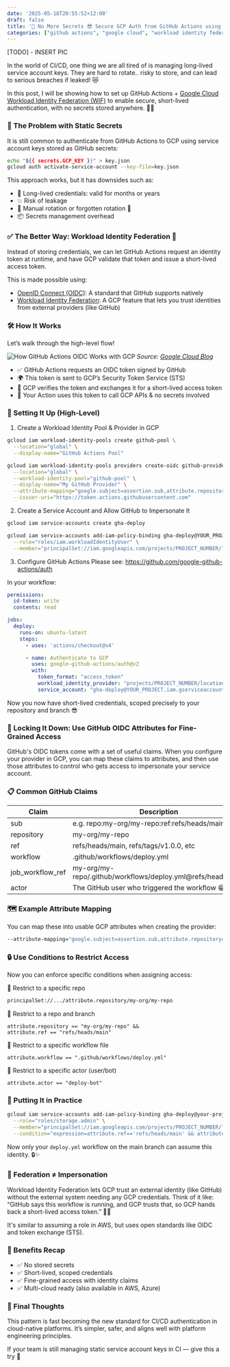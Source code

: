 ```yaml
---
date: '2025-05-18T20:55:52+12:00'
draft: false
title: '🔐 No More Secrets 😎 Secure GCP Auth from GitHub Actions using Workload Identity Federation'
categories: ["github actions", "google cloud", "workload identity federation", "tips", "security", "auth", "software engineers"]
---
```


[TODO] - INSERT PIC

In the world of CI/CD, one thing we are all tired of is managing long-lived service account keys. 
They are hard to rotate.. risky to store, and can lead to serious breaches if leaked! 😿

In this post, I will be showing how to set up GitHub Actions + [Google Cloud Workload Identity Federation (WIF)](https://cloud.google.com/iam/docs/workload-identity-federation) to enable secure, short-lived authentication, with no secrets stored anywhere. 🚫🔑

### 🚨 The Problem with Static Secrets
It is still common to authenticate from GitHub Actions to GCP using service account keys stored as GitHub secrets:

```bash
echo "${{ secrets.GCP_KEY }}" > key.json
gcloud auth activate-service-account --key-file=key.json
```

This approach works, but it has downsides such as:

- 🔑 Long-lived credentials: valid for months or years
- 💥 Risk of leakage
- 🔁 Manual rotation or forgotten rotation 😬
- 📦 Secrets management overhead

### ✅ The Better Way: Workload Identity Federation 💌

Instead of storing credentials, we can let GitHub Actions request an identity token at runtime, and have GCP validate that token and issue a short-lived access token.

This is made possible using:

- [OpenID Connect (OIDC)](https://docs.github.com/en/actions/security-for-github-actions/security-hardening-your-deployments/about-security-hardening-with-openid-connect): A standard that GitHub supports natively
- [Workload Identity Federation](https://cloud.google.com/iam/docs/workload-identity-federation): A GCP feature that lets you trust identities from external providers (like GitHub)

### 🛠️ How It Works

Let’s walk through the high-level flow!

![How GitHub Actions OIDC Works with GCP](https://storage.googleapis.com/gweb-cloudblog-publish/images/2_GitHub_Actions.max-1100x1100.jpg)
*Source: [Google Cloud Blog](https://cloud.google.com/blog/products/identity-security/enabling-keyless-authentication-from-github-actions)*

- ✅ GitHub Actions requests an OIDC token signed by GitHub
- 🌍 This token is sent to GCP’s Security Token Service (STS)
- 🔐 GCP verifies the token and exchanges it for a short-lived access token
- 🚀 Your Action uses this token to call GCP APIs & no secrets involved

### 🧩 Setting It Up (High-Level)
1. Create a Workload Identity Pool & Provider in GCP

```bash
gcloud iam workload-identity-pools create github-pool \
  --location="global" \
  --display-name="GitHub Actions Pool"

gcloud iam workload-identity-pools providers create-oidc github-provider \
  --location="global" \
  --workload-identity-pool="github-pool" \
  --display-name="My GitHub Provider" \
  --attribute-mapping="google.subject=assertion.sub,attribute.repository=assertion.repository" \
  --issuer-uri="https://token.actions.githubusercontent.com"
```

2. Create a Service Account and Allow GitHub to Impersonate It

```bash
gcloud iam service-accounts create gha-deploy

gcloud iam service-accounts add-iam-policy-binding gha-deploy@YOUR_PROJECT.iam.gserviceaccount.com \
  --role="roles/iam.workloadIdentityUser" \
  --member="principalSet://iam.googleapis.com/projects/PROJECT_NUMBER/locations/global/workloadIdentityPools/github-pool/attribute.repository/my-org/my-repo"
```

3. Configure GitHub Actions
Please see: https://github.com/google-github-actions/auth

In your workflow:

```yaml
permissions:
  id-token: write
  contents: read

jobs:
  deploy:
    runs-on: ubuntu-latest
    steps:
      - uses: 'actions/checkout@v4'

      - name: Authenticate to GCP
        uses: google-github-actions/auth@v2
        with:
          token_format: "access_token"
          workload_identity_provider: "projects/PROJECT_NUMBER/locations/global/workloadIdentityPools/github-pool/providers/github-provider"
          service_account: "gha-deploy@YOUR_PROJECT.iam.gserviceaccount.com"
```

Now you now have short-lived credentials, scoped precisely to your repository and branch 😎

### 🔐 Locking It Down: Use GitHub OIDC Attributes for Fine-Grained Access
GitHub's OIDC tokens come with a set of useful claims. When you configure your provider in GCP, you can map these claims to attributes, and then use those attributes to control who gets access to impersonate your service account.

### 📋 Common GitHub Claims

| Claim            | Description                                                      |
|------------------|------------------------------------------------------------------|
| sub              | e.g. repo:my-org/my-repo:ref:refs/heads/main                     |
| repository       | my-org/my-repo                                                   |
| ref              | refs/heads/main, refs/tags/v1.0.0, etc                           |
| workflow         | .github/workflows/deploy.yml                                     |
| job_workflow_ref | my-org/my-repo/.github/workflows/deploy.yml@refs/heads/main      |
| actor            | The GitHub user who triggered the workflow  😁                  |

### 🗺️ Example Attribute Mapping

You can map these into usable GCP attributes when creating the provider:

```bash
--attribute-mapping="google.subject=assertion.sub,attribute.repository=assertion.repository,attribute.ref=assertion.ref,attribute.workflow=assertion.workflow,attribute.actor=assertion.actor"
```

### 🔒 Use Conditions to Restrict Access

Now you can enforce specific conditions when assigning access:

🌟 Restrict to a specific repo
```bash
principalSet://.../attribute.repository/my-org/my-repo
```

🌟 Restrict to a repo and branch
```hcl
attribute.repository == "my-org/my-repo" &&
attribute.ref == "refs/heads/main"
```

🌟 Restrict to a specific workflow file
```hcl
attribute.workflow == ".github/workflows/deploy.yml"
```

🌟 Restrict to a specific actor (user/bot)
```hcl
attribute.actor == "deploy-bot"
```

### 🧱 Putting It in Practice
```bash
gcloud iam service-accounts add-iam-policy-binding gha-deploy@your-project.iam.gserviceaccount.com \
  --role="roles/storage.admin" \
  --member="principalSet://iam.googleapis.com/projects/PROJECT_NUMBER/locations/global/workloadIdentityPools/github-pool/attribute.repository/my-org/my-repo" \
  --condition="expression=attribute.ref=='refs/heads/main' && attribute.workflow=='.github/workflows/deploy.yml'"
```

Now only your `deploy.yml` workflow on the main branch can assume this identity. 🔒✨

### 🧠 Federation ≠ Impersonation
Workload Identity Federation lets GCP trust an external identity (like GitHub) without the external system needing any GCP credentials. Think of it like: “GitHub says this workflow is running, and GCP trusts that, so GCP hands back a short-lived access token.” 🤝🏻

It's similar to assuming a role in AWS, but uses open standards like OIDC and token exchange (STS).

### 🎯 Benefits Recap
- ✅ No stored secrets
- ✅ Short-lived, scoped credentials
- ✅ Fine-grained access with identity claims
- ✅ Multi-cloud ready (also available in AWS, Azure)

### 🙌 Final Thoughts
This pattern is fast becoming the new standard for CI/CD authentication in cloud-native platforms. It’s simpler, safer, and aligns well with platform engineering principles.

If your team is still managing static service account keys in CI — give this a try 🚀